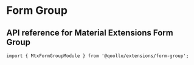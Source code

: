 # Form Group

## API reference for Material Extensions Form Group

`import { MtxFormGroupModule } from '@qoollo/extensions/form-group';`
